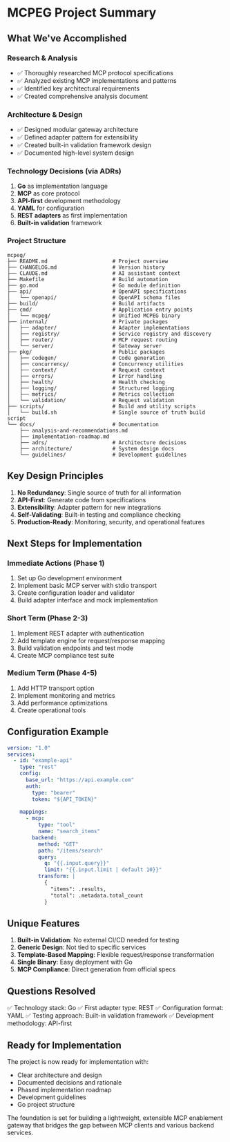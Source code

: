 # MCPEG Project Summary

## What We've Accomplished

### Research & Analysis
- ✅ Thoroughly researched MCP protocol specifications
- ✅ Analyzed existing MCP implementations and patterns
- ✅ Identified key architectural requirements
- ✅ Created comprehensive analysis document

### Architecture & Design
- ✅ Designed modular gateway architecture
- ✅ Defined adapter pattern for extensibility
- ✅ Created built-in validation framework design
- ✅ Documented high-level system design

### Technology Decisions (via ADRs)
1. **Go** as implementation language
2. **MCP** as core protocol
3. **API-first** development methodology
4. **YAML** for configuration
5. **REST adapters** as first implementation
6. **Built-in validation** framework

### Project Structure
```
mcpeg/
├── README.md                     # Project overview
├── CHANGELOG.md                  # Version history
├── CLAUDE.md                     # AI assistant context
├── Makefile                      # Build automation
├── go.mod                        # Go module definition
├── api/                          # OpenAPI specifications
│   └── openapi/                  # OpenAPI schema files
├── build/                        # Build artifacts
├── cmd/                          # Application entry points
│   └── mcpeg/                    # Unified MCPEG binary
├── internal/                     # Private packages
│   ├── adapter/                  # Adapter implementations
│   ├── registry/                 # Service registry and discovery
│   ├── router/                   # MCP request routing
│   └── server/                   # Gateway server
├── pkg/                          # Public packages
│   ├── codegen/                  # Code generation
│   ├── concurrency/              # Concurrency utilities
│   ├── context/                  # Request context
│   ├── errors/                   # Error handling
│   ├── health/                   # Health checking
│   ├── logging/                  # Structured logging
│   ├── metrics/                  # Metrics collection
│   └── validation/               # Request validation
├── scripts/                      # Build and utility scripts
│   └── build.sh                  # Single source of truth build script
└── docs/                         # Documentation
    ├── analysis-and-recommendations.md
    ├── implementation-roadmap.md
    ├── adrs/                     # Architecture decisions
    ├── architecture/             # System design docs
    └── guidelines/               # Development guidelines
```

## Key Design Principles

1. **No Redundancy**: Single source of truth for all information
2. **API-First**: Generate code from specifications
3. **Extensibility**: Adapter pattern for new integrations
4. **Self-Validating**: Built-in testing and compliance checking
5. **Production-Ready**: Monitoring, security, and operational features

## Next Steps for Implementation

### Immediate Actions (Phase 1)
1. Set up Go development environment
2. Implement basic MCP server with stdio transport
3. Create configuration loader and validator
4. Build adapter interface and mock implementation

### Short Term (Phase 2-3)
1. Implement REST adapter with authentication
2. Add template engine for request/response mapping
3. Build validation endpoints and test mode
4. Create MCP compliance test suite

### Medium Term (Phase 4-5)
1. Add HTTP transport option
2. Implement monitoring and metrics
3. Add performance optimizations
4. Create operational tools

## Configuration Example

```yaml
version: "1.0"
services:
  - id: "example-api"
    type: "rest"
    config:
      base_url: "https://api.example.com"
      auth:
        type: "bearer"
        token: "${API_TOKEN}"
    
    mappings:
      - mcp:
          type: "tool"
          name: "search_items"
        backend:
          method: "GET"
          path: "/items/search"
          query:
            q: "{{.input.query}}"
            limit: "{{.input.limit | default 10}}"
          transform: |
            {
              "items": .results,
              "total": .metadata.total_count
            }
```

## Unique Features

1. **Built-in Validation**: No external CI/CD needed for testing
2. **Generic Design**: Not tied to specific services
3. **Template-Based Mapping**: Flexible request/response transformation
4. **Single Binary**: Easy deployment with Go
5. **MCP Compliance**: Direct generation from official specs

## Questions Resolved

✅ Technology stack: Go
✅ First adapter type: REST
✅ Configuration format: YAML
✅ Testing approach: Built-in validation framework
✅ Development methodology: API-first

## Ready for Implementation

The project is now ready for implementation with:
- Clear architecture and design
- Documented decisions and rationale
- Phased implementation roadmap
- Development guidelines
- Go project structure

The foundation is set for building a lightweight, extensible MCP enablement gateway that bridges the gap between MCP clients and various backend services.